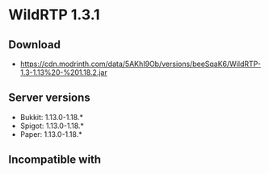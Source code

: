# WildRTP 1.3.1

## Download
- https://cdn.modrinth.com/data/5AKhI9Ob/versions/beeSqaK6/WildRTP-1.3-1.13%20-%201.18.2.jar

## Server versions
- Bukkit: 1.13.0-1.18.*
- Spigot: 1.13.0-1.18.*
- Paper: 1.13.0-1.18.*

## Incompatible with
